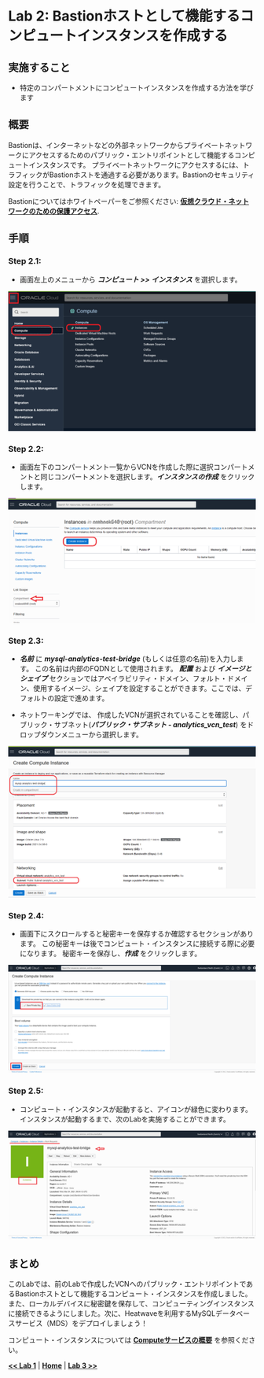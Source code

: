 # Lab 2: Bastionホストとして機能するコンピュートインスタンスを作成する

## 実施すること

- 特定のコンパートメントにコンピュートインスタンスを作成する方法を学びます 


## 概要

Bastionは、インターネットなどの外部ネットワークからプライベートネットワークにアクセスするためのパブリック・エントリポイントとして機能するコンピュートインスタンスです。 プライベートネットワークにアクセスするには、トラフィックがBastionホストを通過する必要があります。Bastionのセキュリティ設定を行うことで、トラフィックを処理できます。

Bastionについてはホワイトペーパーをご参照ください: **[仮想クラウド・ネットワークのための保護アクセス](https://docs.oracle.com/cd/F34086_01/bastion-hosts_jp.pdf)**. 


## 手順

### **Step 2.1:**
- 画面左上のメニューから _**コンピュート >> インスタンス**_ を選択します。
  
![](./images/HW11_ci.png)

### **Step 2.2:** 
- 画面左下のコンパートメント一覧からVCNを作成した際に選択コンパートメントと同じコンパートメントを選択します。_**インスタンスの作成**_ をクリックします。

![](./images/HW12_ci.png)

### **Step 2.3:** 
- _**名前**_ に _**mysql-analytics-test-bridge**_ (もしくは任意の名前)を入力します。 この名前は内部のFQDNとして使用されます。
  _**配置**_ および _**イメージとシェイプ**_ セクションではアベイラビリティ・ドメイン、フォルト・ドメイン、使用するイメージ、シェイプを設定することができます。ここでは、デフォルトの設定で進めます。

- ネットワーキングでは、 作成したVCNが選択されていることを確認し、パブリック・サブネット(_**パブリック・サブネット - analytics_vcn_test**_) をドロップダウンメニューから選択します。
  
![](./images/HW13_ci.png)


### **Step 2.4:** 
- 画面下にスクロールすると秘密キーを保存するか確認するセクションがあります。 
この秘密キーは後でコンピュート・インスタンスに接続する際に必要になります。
秘密キーを保存し、_**作成**_ をクリックします。

![](./images/HW15_ci.png)

### **Step 2.5:** 
- コンピュート・インスタンスが起動すると、アイコンが緑色に変わります。
 インスタンスが起動するまで、次のLabを実施することができます。
  
![](./images/HW16_ci.png)

## まとめ

このLabでは、前のLabで作成したVCNへのパブリック・エントリポイントであるBastionホストとして機能するコンピュート・インスタンスを作成しました。また、ローカルデバイスに秘密鍵を保存して、コンピューティングインスタンスに接続できるようにしました。次に、Heatwaveを利用するMySQLデータベースサービス（MDS）をデプロイしましょう！
 
コンピュート・インスタンスについては **[Computeサービスの概要](https://docs.oracle.com/ja-jp/iaas/Content/Compute/Concepts/computeoverview.htm)** を参照ください。

 **[<< Lab 1](/Lab1/README.md)** | **[Home](../README.md)** | **[Lab 3 >>](/Lab3/README.md)**
